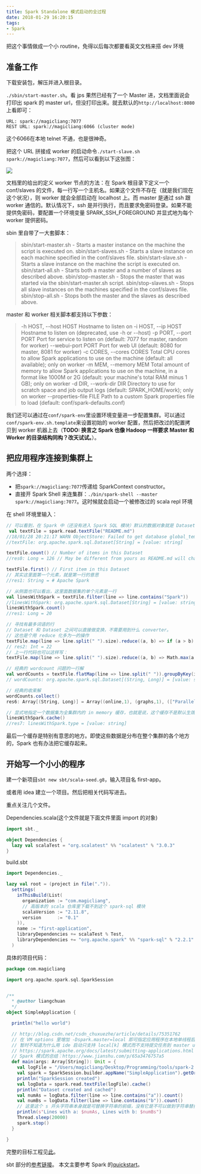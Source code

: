 ```yaml
---
title: Spark Standalone 模式启动的全过程
date: 2018-01-29 16:20:15
tags:
- Spark
---
```


把这个事情做成一个小 routine，免得以后每次都要看英文文档来搭 dev 环境

## 准备工作 ##

下载安装包，解压并进入根目录。

`./sbin/start-master.sh`。看 jps 果然已经有了一个 Master 进，文档里面说会打印出 spark 的 master url，但没打印出来。就去默认的`http://localhost:8080`上看即可：

```
URL: spark://magicliang:7077
REST URL: spark://magicliang:6066 (cluster mode)
```
这个6066在本地 telnet 不通，也是很神奇。

把这个 URL 拼接成 worker  的启动命令`./start-slave.sh spark://magicliang:7077`，然后可以看到以下这张图：

![](https://ws1.sinaimg.cn/large/66dd581fly1fnwjxcayiwj22720wo0zj.jpg)

文档里的给出的定义 worker 节点的方法：在 Spark 根目录下定义一个 conf/slaves 的文件，每一行写一个主机名。如果这个文件不存在（就是我们现在这个状况），则 worker 就会全部启动在 localhost 上。而 master 是通过 ssh 跟 worker 通信的。默认情况下，ssh 是并行执行，而且要求免密码登录。如果不能提供免密码，要配置一个环境变量 SPARK_SSH_FOREGROUND 并显式地为每个 worker 提供密码。

sbin 里自带了一大套脚本：

> sbin/start-master.sh - Starts a master instance on the machine the script is executed on.
sbin/start-slaves.sh - Starts a slave instance on each machine specified in the conf/slaves file.
sbin/start-slave.sh - Starts a slave instance on the machine the script is executed on.
sbin/start-all.sh - Starts both a master and a number of slaves as described above.
sbin/stop-master.sh - Stops the master that was started via the sbin/start-master.sh script.
sbin/stop-slaves.sh - Stops all slave instances on the machines specified in the conf/slaves file.
sbin/stop-all.sh - Stops both the master and the slaves as described above.

master 和 worker 相关脚本都支持以下参数：

> -h HOST, --host HOST  Hostname to listen on
-i HOST, --ip HOST  Hostname to listen on (deprecated, use -h or --host)
-p PORT, --port PORT    Port for service to listen on (default: 7077 for master, random for worker)
--webui-port PORT   Port for web UI (default: 8080 for master, 8081 for worker)
-c CORES, --cores CORES Total CPU cores to allow Spark applications to use on the machine (default: all available); only on worker
-m MEM, --memory MEM    Total amount of memory to allow Spark applications to use on the machine, in a format like 1000M or 2G (default: your machine's total RAM minus 1 GB); only on worker
-d DIR, --work-dir DIR  Directory to use for scratch space and job output logs (default: SPARK_HOME/work); only on worker
--properties-file FILE  Path to a custom Spark properties file to load (default: conf/spark-defaults.conf)

我们还可以通过在`conf/spark-env`里设置环境变量进一步配置集群。可以通过`conf/spark-env.sh.template`来设置初始的 worker 配置，然后把改过的配置拷贝到 worker 机器上去（**TODO: 换言之 Spark 也像 Hadoop 一样要求 Master 和 Worker 的目录结构同构？改天试试。**）。

## 把应用程序连接到集群上 ##

两个选择：

- 把`spark://magicliang:7077`传递给 SparkContext constructor。
- 直接开 Spark Shell 来连集群：`./bin/spark-shell --master spark://magicliang:7077`。这时候就会启动一个被修改过的 scala repl 环境

在 shell 环境里输入：

```scala
// 可以看到，在 Spark 中（还没有进入 Spark SQL 模块）默认的数据对象就是 Dataset
 val textFile = spark.read.textFile("README.md")
//18/01/28 20:21:17 WARN ObjectStore: Failed to get database global_temp, returning NoSuchObjectException
//textFile: org.apache.spark.sql.Dataset[String] = [value: string]

textFile.count() // Number of items in this Dataset
//res0: Long = 126 // May be different from yours as README.md will change over time, similar to other outputs

textFile.first() // First item in this Dataset
// 其实这里面第一个元素，就是第一行的意思
//res1: String = # Apache Spark

// 从侧面也可以看出，这里面数据集的单个元素是一行
val linesWithSpark = textFile.filter(line => line.contains("Spark"))
//linesWithSpark: org.apache.spark.sql.Dataset[String] = [value: string]
linesWithSpark.count()
//res1: Long = 20

// 寻找有最多词语的行
// Dataset 和 Dataset 之间可以直接做变换，不需要用到什么 converter。
// 这也是个用 reduce 化多为一的操作
textFile.map(line => line.split(" ").size).reduce((a, b) => if (a > b) a else b)
// res2: Int = 22
// 上一行代码也可以这样写：
textFile.map(line => line.split(" ").size).reduce((a, b) => Math.max(a, b))

// 经典的 wordcount 问题的一行解
val wordCounts = textFile.flatMap(line => line.split(" ")).groupByKey(identity).count()
// wordCounts: org.apache.spark.sql.Dataset[(String, Long)] = [value: string, count(1): bigint]

// 经典的收束解
wordCounts.collect()
res6: Array[(String, Long)] = Array((online,1), (graphs,1), (["Parallel,1), (["Building,1), (thread,1), (documentation,3), (command,,2), (abbreviated,1), (overview,1), (rich,1), (set,2), (-DskipTests,1), (name,1), (page](http://spark.apache.org/documentation.html).,1), (["Specifying,1), (stream,1), (run:,1), (not,1), (programs,2), (tests,2), (./dev/run-tests,1), (will,1), ([run,1), (particular,2), (option,1), (Alternatively,,1), (by,1), (must,1), (using,5), (you,4), (MLlib,1), (DataFrames,,1), (variable,1), (Note,1), (core,1), (more,1), (protocols,1), (guidance,2), (shell:,2), (can,7), (site,,1), (systems.,1), (Maven,1), ([building,1), (configure,1), (for,12), (README,1), (Interactive,2), (how,3), ([Configuration,1), (Hive,2), (system,1), (provides,1), (Hadoop-supported,1), (pre-built,1...

// 显式地指定一个数据集为全集群内的 in memory 缓存，也就是说，这个缓存不是默认生效的
linesWithSpark.cache()
//res7: linesWithSpark.type = [value: string]
```

最后一个缓存是特别有意思的地方。即使这些数据是分布在整个集群的各个地方的，Spark 也有办法把它缓存起来。

## 开始写一个小小的程序 ##

建一个新项目`sbt new sbt/scala-seed.g8`，输入项目名 first-app。

或者用 idea 建立一个项目。然后把相关代码写进去。

重点关注几个文件。

Dependencies.scala(这个文件就是下面文件里面 import 的对象)
```scala
import sbt._

object Dependencies {
  lazy val scalaTest = "org.scalatest" %% "scalatest" % "3.0.3"
}

```

build.sbt
```scala
import Dependencies._

lazy val root = (project in file(".")).
  settings(
    inThisBuild(List(
      organization := "com.magicliang",
      // 高版本的 scala 仓库里下载不到这个 spark-sql 模块
      scalaVersion := "2.11.8",
      version      := "0.1"
    )),
    name := "first-application",
    libraryDependencies += scalaTest % Test,
    libraryDependencies += "org.apache.spark" %% "spark-sql" % "2.2.1"
  )
```

具体的项目代码：
```scala
package com.magicliang

import org.apache.spark.sql.SparkSession


/**
  * @author liangchuan
  */
object SimpleApplication {

  println("hello world")

  // http://blog.csdn.net/csdn_chuxuezhe/article/details/75351762
  // 在 VM options 里增加 -Dspark.master=local 即可指定应用程序在本地单线程启动。
  // 暂时不知道为什么用 ide 启动只支持 local[k] 模式而不支持提交任务到 master url 的模式
  // https://spark.apache.org/docs/latest/submitting-applications.html spark 的几种启动模式参数，也可以在 submit 里指定
  // Spark 模式的总结：https://www.jianshu.com/p/65a3476757a5
  def main(args: Array[String]): Unit = {
    val logFile = "/Users/magicliang/Desktop/Programming/tools/spark-2.2.1-bin-hadoop2.7/README.md"
    val spark = SparkSession.builder.appName("SimpleApplication").getOrCreate()
    println("SparkSession created")
    val logData = spark.read.textFile(logFile).cache()
    println("Dataset created and cached")
    val numAs = logData.filter(line => line.contains("a")).count()
    val numBs = logData.filter(line => line.contains("b")).count()
    // 这里这个 s 开头字符串本身就是可替换字符串的前缀，没有它是不可以做到字符串替换的。
    println(s"Lines with a: $numAs, Lines with b: $numBs")
    Thread.sleep(20000)
    spark.stop()
  }

}
```

完整的目标工程见[此][1]。

sbt 部分的[参考链接][2]。
本文主要参考 Spark 的[quickstart][3]。


  [1]: https://github.com/magicliang/SparkStudy/tree/master/first-application
  [2]: https://www.scala-sbt.org/1.x/docs/Hello.html
  [3]: https://spark.apache.org/docs/latest/quick-start.html